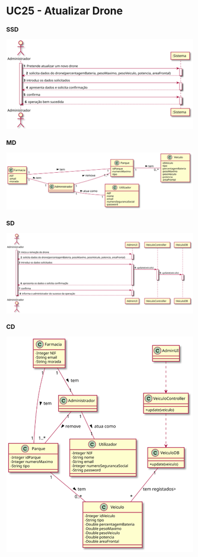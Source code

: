 # UC25 - Atualizar Drone

### SSD
![AtualizarDroneSSD.svg](AtualizarDroneSSD.svg)

### MD
![AtualizarDroneMD.svg](AtualizarDroneMD.svg)

### SD
![AtualizarDroneSD.svg](AtualizarDroneSD.svg)

### CD
![AtualizarDroneCD.svg](AtualizarDroneCD.svg)